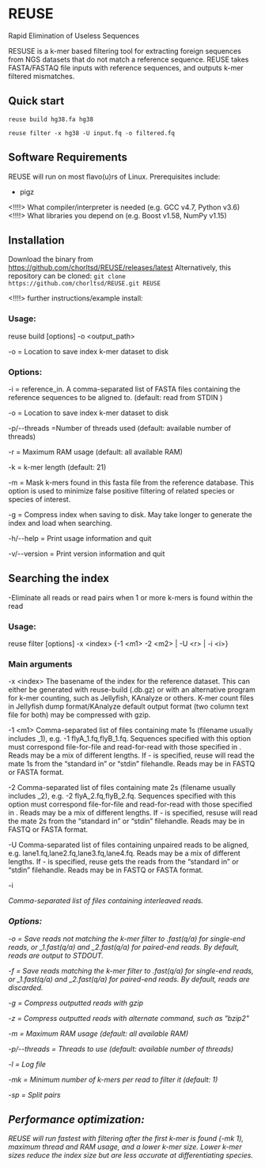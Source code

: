 # REUSE
Rapid Elimination of Useless Sequences

RESUSE is a k-mer based filtering tool for extracting foreign sequences from NGS datasets that do not match a reference sequence.
REUSE takes FASTA/FASTAQ file inputs with reference sequences, and outputs k-mer filtered mismatches.


## Quick start
`reuse build hg38.fa hg38`

`reuse filter -x hg38 -U input.fq -o filtered.fq`


## Software Requirements
REUSE will run on most flavo(u)rs of Linux. Prerequisites include:
- pigz

<!!!!> What compiler/interpreter is needed (e.g. GCC v4.7, Python v3.6)<marked>
<!!!!> What libraries you depend on (e.g. Boost v1.58, NumPy v1.15)


## Installation
Download the binary from https://github.com/chorltsd/REUSE/releases/latest
Alternatively, this repository can be cloned:
`git clone https://github.com/chorltsd/REUSE.git REUSE`

<!!!!> further instructions/example install:
### Usage:
reuse build [options] -o \<output_path\>

-o = Location to save index k-mer dataset to disk


### Options:
-i = reference_in.  A comma-separated list of FASTA files containing the reference sequences to be aligned to.  (default: read from STDIN )

-o = Location to save index k-mer dataset to disk

-p/--threads =Number of threads used (default: available number of threads)

-r = Maximum RAM usage (default: all available RAM)

-k = k-mer length (default: 21)

-m = Mask k-mers found in this fasta file from the reference database. This option is used to minimize false positive filtering of related species or species of interest.

-g = Compress index when saving to disk. May take longer to generate the index and load when searching.

-h/--help = Print usage information and quit

-v/--version = Print version information and quit



## Searching the index
-Eliminate all reads or read pairs when 1 or more k-mers is found within the read

### Usage:
reuse filter [options] -x \<index\> \{-1 \<m1\> -2 \<m2\> | -U \<r\> | -i \<i\>\}

### Main arguments
-x \<index\>
The basename of the index for the reference dataset. This can either be generated with reuse-build (.db.gz) or with an alternative program for k-mer counting, such as Jellyfish, KAnalyze or others. K-mer count files in Jellyfish dump format/KAnalyze default output format (two column text file for both) may be compressed with gzip.

-1 \<m1\>
Comma-separated list of files containing mate 1s (filename usually includes _1), e.g. -1 flyA_1.fq,flyB_1.fq. Sequences specified with this option must correspond file-for-file and read-for-read with those specified in <m2>. Reads may be a mix of different lengths. If - is specified, reuse will read the mate 1s from the “standard in” or “stdin” filehandle. Reads may be in FASTQ or FASTA format.

-2 <m2>
Comma-separated list of files containing mate 2s (filename usually includes _2), e.g. -2 flyA_2.fq,flyB_2.fq. Sequences specified with this option must correspond file-for-file and read-for-read with those specified in <m1>. Reads may be a mix of different lengths. If - is specified, resuse will read the mate 2s from the “standard in” or “stdin” filehandle. Reads may be in FASTQ or FASTA format.

-U <r>
Comma-separated list of files containing unpaired reads to be aligned, e.g. lane1.fq,lane2.fq,lane3.fq,lane4.fq. Reads may be a mix of different lengths. If - is specified, reuse gets the reads from the “standard in” or “stdin” filehandle. Reads may be in FASTQ or FASTA format.
  
 -i <i>
  
  Comma-separated list of files containing interleaved reads. 


### Options:
-o <output> = Save reads not matching the k-mer filter to <output>.fast(q/a) for single-end reads, or <output>_1.fast(q/a) and <output>_2.fast(q/a) for paired-end reads. By default, reads are output to STDOUT.
  
-f <filtered> = Save reads matching the k-mer filter to <filtered>.fast(q/a) for single-end reads, or <filtered>_1.fast(q/a) and <filtered>_2.fast(q/a) for paired-end reads. By default, reads are discarded.
  
-g = Compress outputted reads with gzip

-z <command> = Compress outputted reads with alternate command, such as "bzip2"

-m = Maximum RAM usage (default: all available RAM)

-p/--threads = Threads to use (default: available number of threads)

-l <log> = Log file
  
-mk = Minimum number of k-mers per read to filter it (default: 1)

-sp = Split pairs


## Performance optimization:
REUSE will run fastest with filtering after the first k-mer is found (-mk 1), maximum thread and RAM usage, and a lower k-mer size. Lower k-mer sizes reduce the index size but are less accurate at differentiating species.
